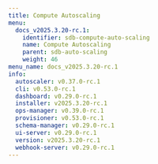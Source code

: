 ```yaml
---
title: Compute Autoscaling
menu:
  docs_v2025.3.20-rc.1:
    identifier: sdb-compute-auto-scaling
    name: Compute Autoscaling
    parent: sdb-auto-scaling
    weight: 46
menu_name: docs_v2025.3.20-rc.1
info:
  autoscaler: v0.37.0-rc.1
  cli: v0.53.0-rc.1
  dashboard: v0.29.0-rc.1
  installer: v2025.3.20-rc.1
  ops-manager: v0.39.0-rc.1
  provisioner: v0.53.0-rc.1
  schema-manager: v0.29.0-rc.1
  ui-server: v0.29.0-rc.1
  version: v2025.3.20-rc.1
  webhook-server: v0.29.0-rc.1
---
```


